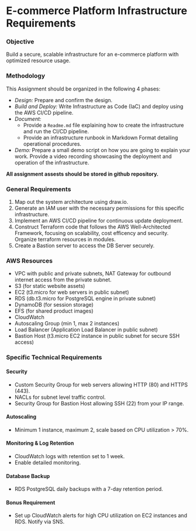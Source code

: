 # E-commerce Platform Infrastructure Requirements

### Objective
Build a secure, scalable infrastructure for an e-commerce platform with optimized resource usage.

### Methodology
This Assignment should be organized in the following 4 phases:
- *Design:* Prepare and confirm the design.
- *Build and Deploy:* Write Infrastructure as Code (IaC) and deploy using the AWS CI/CD pipeline.
- *Document:*
  - Provide a `Readme.md` file explaining how to create the infrastructure and run the CI/CD pipeline.
  - Provide an infrastructure runbook in Markdown Format detailing operational procedures.
- *Demo:* Prepare a small demo script on how you are going to explain your work. Provide a video recording showcasing the deployment and operation of the infrastructure.

**All assignment assests should be stored in github repository.**

### General Requirements
1. Map out the system architecture using draw.io.
2. Generate an IAM user with the necessary permissions for this specific infrastructure.
3. Implement an AWS CI/CD pipeline for continuous update deployment.
4. Construct Terraform code that follows the AWS Well-Architected Framework, focusing on scalability, cost efficency and security. Organize terraform resources in modules.
5. Create a Bastion server to access the DB Server securely.

### AWS Resources
- VPC with public and private subnets, NAT Gateway for outbound internet access from the private subnet.
- S3 (for static website assets)
- EC2 (t3.micro for web servers in public subnet)
- RDS (db.t3.micro for PostgreSQL engine in private subnet)
- DynamoDB (for session storage)
- EFS (for shared product images)
- CloudWatch
- Autoscaling Group (min 1, max 2 instances)
- Load Balancer (Application Load Balancer in public subnet)
- Bastion Host (t3.micro EC2 instance in public subnet for secure SSH access)

### Specific Technical Requirements

#### Security
- Custom Security Group for web servers allowing HTTP (80) and HTTPS (443).
- NACLs for subnet level traffic control.
- Security Group for Bastion Host allowing SSH (22) from your IP range.

#### Autoscaling
- Minimum 1 instance, maximum 2, scale based on CPU utilization > 70%.

#### Monitoring & Log Retention
- CloudWatch logs with retention set to 1 week.
- Enable detailed monitoring.

#### Database Backup
- RDS PostgreSQL daily backups with a 7-day retention period.

#### Bonus Requirement
- Set up CloudWatch alerts for high CPU utilization on EC2 instances and RDS. Notify via SNS.
